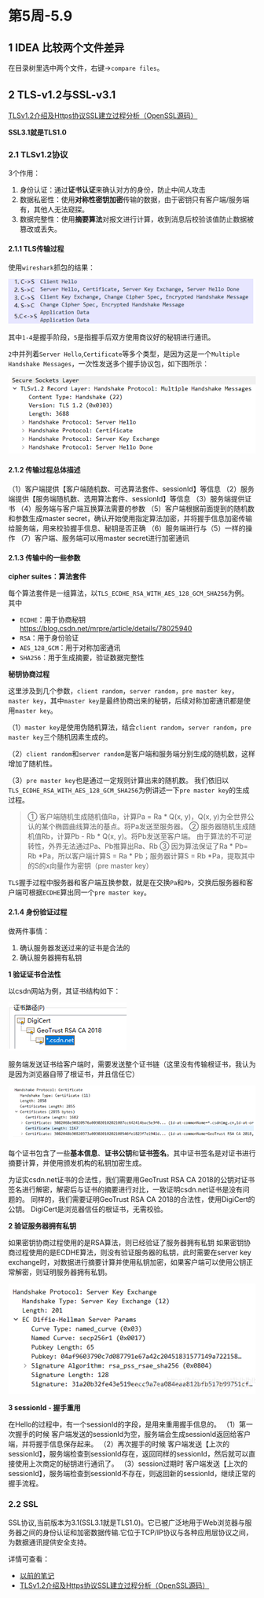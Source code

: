 # 第5周-5.9

## 1 IDEA 比较两个文件差异

在目录树里选中两个文件，右键->`compare files`。

## 2 TLS-v1.2与SSL-v3.1

[TLSv1.2介绍及Https协议SSL建立过程分析（OpenSSL源码）](https://blog.csdn.net/wteruiycbqqvwt/article/details/90764611)

**SSL3.1就是TLS1.0**

### 2.1 TLSv1.2协议

3个作用：

1. 身份认证：通过**证书认证**来确认对方的身份，防止中间人攻击
2. 数据私密性：使用**对称性密钥加密**传输的数据，由于密钥只有客户端/服务端有，其他人无法窥探。
3. 数据完整性：使用**摘要算法**对报文进行计算，收到消息后校验该值防止数据被篡改或丢失。

#### 2.1.1 TLS传输过程

使用`wireshark`抓包的结果：

![](media/1.png)

其中`1-4`是握手阶段，`5`是指握手后双方使用商议好的秘钥进行通讯。

`2`中并列着`Server Hello`,`Certificate`等多个类型，是因为这是一个`Multiple Handshake Messages`，一次性发送多个握手协议包，如下图所示：

![](media/2.png)

#### 2.1.2 传输过程总体描述

（1）客户端提供【客户端随机数、可选算法套件、sessionId】等信息
（2）服务端提供【服务端随机数、选用算法套件、sessionId】等信息
（3）服务端提供证书
（4）服务端与客户端互换算法需要的参数
（5）客户端根据前面提到的随机数和参数生成master secret，确认开始使用指定算法加密，并将握手信息加密传输给服务端，用来校验握手信息、秘钥是否正确
（6）服务端进行与（5）一样的操作
（7）客户端、服务端可以用master secret进行加密通讯

#### 2.1.3 传输中的一些参数

**cipher suites：算法套件**

每个算法套件是一组算法，以`TLS_ECDHE_RSA_WITH_AES_128_GCM_SHA256`为例。
其中

* `ECDHE`：用于协商秘钥 https://blog.csdn.net/mrpre/article/details/78025940
* `RSA`：用于身份验证
* `AES_128_GCM`：用于对称加密通讯
* `SHA256`：用于生成摘要，验证数据完整性

**秘钥协商过程**

这里涉及到几个参数，`client random`，`server random`，`pre master key`，`master key`，其中`master key`是最终协商出来的秘钥，后续对称加密通讯都是使用`master key`。

（1）`master key`是使用伪随机算法，结合`client random`，`server random`，`pre master key`三个随机因素生成的。

（2）`client random`和`server random`是客户端和服务端分别生成的随机数，这样增加了随机性。

（3）`pre master key`也是通过一定规则计算出来的随机数。
我们依旧以`TLS_ECDHE_RSA_WITH_AES_128_GCM_SHA256`为例讲述一下`pre master key`的生成过程。

>① 客户端随机生成随机值Ra，计算Pa = Ra * Q(x, y)，Q(x, y)为全世界公认的某个椭圆曲线算法的基点。将Pa发送至服务器。
>② 服务器随机生成随机值Rb，计算Pb - Rb * Q(x, y)。将Pb发送至客户端。
>由于算法的不可逆转性，外界无法通过Pa、Pb推算出Ra、Rb
>③ 因为算法保证了Ra * Pb= Rb *Pa，所以客户端计算S = Ra * Pb；服务器计算S = Rb *Pa，提取其中的S的x向量作为密钥（pre master key）

`TLS`握手过程中服务器和客户端互换参数，就是在交换`Pa`和`Pb`，交换后服务器和客户端可根据`ECDHE`算出同一个`pre master key`。

#### 2.1.4 身份验证过程

做两件事情：

1. 确认服务器发送过来的证书是合法的
2. 确认服务器拥有私钥

**1 验证证书合法性**

以csdn网站为例，其证书结构如下：

![](media/3.png)

服务端发送证书给客户端时，需要发送整个证书链（这里没有传输根证书，我认为是因为浏览器自带了根证书，并且信任它）

![](media/4.png)

每个证书包含了一些**基本信息**、**证书公钥**和**证书签名**。其中证书签名是对证书进行摘要计算，并使用颁发机构的私钥加密生成。

为证实csdn.net证书的合法性，我们需要用GeoTrust RSA CA 2018的公钥对证书签名进行解密，解密后与证书的摘要进行对比，一致证明csdn.net证书是没有问题的。
同样的，我们需要证明GeoTrust RSA CA 2018的合法性，使用DigiCert的公钥。
DigiCert是浏览器信任的根证书，无需校验。

**2 验证服务器拥有私钥**

如果密钥协商过程使用的是RSA算法，则已经验证了服务器拥有私钥
如果密钥协商过程使用的是ECDHE算法，则没有验证服务器的私钥，此时需要在server key exchange时，对数据进行摘要计算并使用私钥加密，如果客户端可以使用公钥正常解密，则证明服务器拥有私钥。

![](media/5.png)

**3 sessionId - 握手重用**

在Hello的过程中，有一个sessionId的字段，是用来重用握手信息的。
（1）第一次握手的时候
客户端发送的sessionId为空，服务端会生成sessionId返回给客户端，并将握手信息保存起来。
（2）再次握手的时候
客户端发送【上次的sessionId】，服务端检查到sessionId存在，返回同样的sessionId，然后就可以直接使用上次商定的秘钥进行通讯了。
（3）session过期时
客户端发送【上次的sessionId】，服务端检查到sessionId不存在，则返回新的sessionId，继续正常的握手流程。

### 2.2 SSL

SSL协议,当前版本为3.1(SSL3.1就是TLS1.0)。它已被广泛地用于Web浏览器与服务器之间的身份认证和加密数据传输.它位于TCP/IP协议与各种应用层协议之间，为数据通讯提供安全支持。

详情可查看：

* [以前的笔记](https://qgao233.github.io/qgaoMajorKnowledge/chapter18/section6/)
* [TLSv1.2介绍及Https协议SSL建立过程分析（OpenSSL源码）](https://blog.csdn.net/wteruiycbqqvwt/article/details/90764611)
